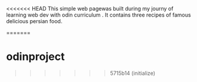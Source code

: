 <<<<<<< HEAD
This simple web pagewas built during my journy of learning web dev with odin curriculum . It contains three recipes of famous delicious persian food.

=======
# odinproject
>>>>>>> 5715b14 (initialize)
